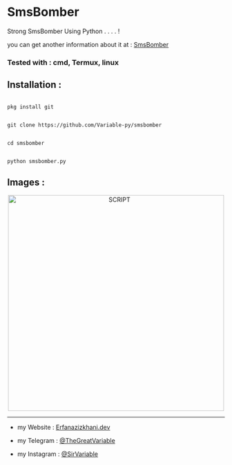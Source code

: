 # SmsBomber

Strong SmsBomber Using Python . . . . !

you can get another information about it at : [SmsBomber](https://Erfanazizkhani.dev/smsBomber.html)

### Tested with : **cmd, Termux, linux** ###

## Installation :

```

pkg install git

```

```

git clone https://github.com/Variable-py/smsbomber

```

```

cd smsbomber

```

```

python smsbomber.py

```

## Images :
<p align="center"><img src="https://i.imgur.com/7C7hTjv.jpg" width="500px" alt="SCRIPT"></p>

------------------

- my Website : [Erfanazizkhani.dev](https://SirVariable.dev)

- my Telegram : [@TheGreatVariable](https://t.me/TheGreatVariable)

- my Instagram : [@SirVariable](https://www.instagram.com/sirvariable/)
